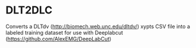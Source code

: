 # DLT2DLC

Converts a DLTdv (http://biomech.web.unc.edu/dltdv/) xypts CSV file into a labeled training dataset for use with Deeplabcut (https://github.com/AlexEMG/DeepLabCut)
